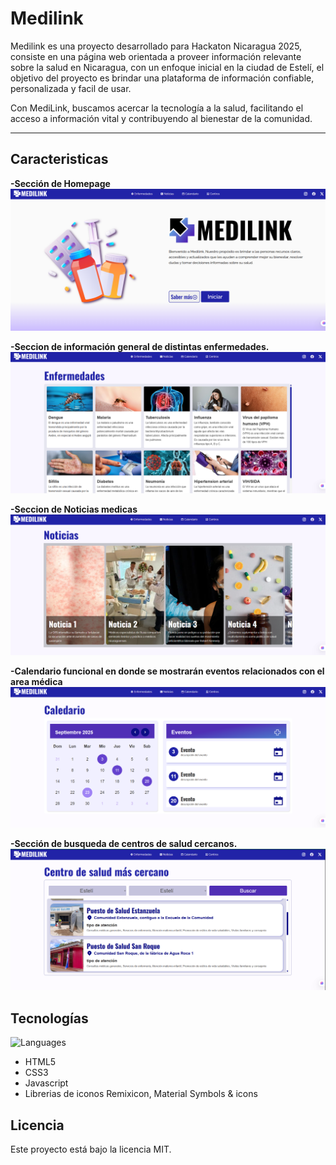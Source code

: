 # Medilink
Medilink es una proyecto desarrollado para Hackaton Nicaragua 2025, consiste en una página web orientada a proveer información relevante sobre la salud en Nicaragua, con un enfoque inicial en la ciudad de Estelí, el objetivo del proyecto es brindar una plataforma de información confiable, personalizada y facil de usar. 

Con MediLink, buscamos acercar la tecnología a la salud, facilitando el acceso a información vital y contribuyendo al bienestar de la comunidad.

------------

## Caracteristicas
**-Sección de Homepage**
![vista previa](assets/homepage_medilink.png)

**-Seccion de información general de distintas enfermedades.**
![vista previa](assets/section_enfermedades.png)

**-Seccion de Noticias medicas**
![vista previa](assets/section_noticias.png)

**-Calendario funcional en donde se mostrarán eventos relacionados con el area médica**
![vista previa](assets/Calendario_Medilink.png)

**-Sección de busqueda de centros de salud cercanos.**
![vista previa](assets/section_centros.png)

## Tecnologías

![Languages](https://skillicons.dev/icons?i=html,css,js,)

- HTML5
- CSS3
- Javascript
- Librerias de iconos Remixicon, Material Symbols & icons

## Licencia
Este proyecto está bajo la licencia MIT.
